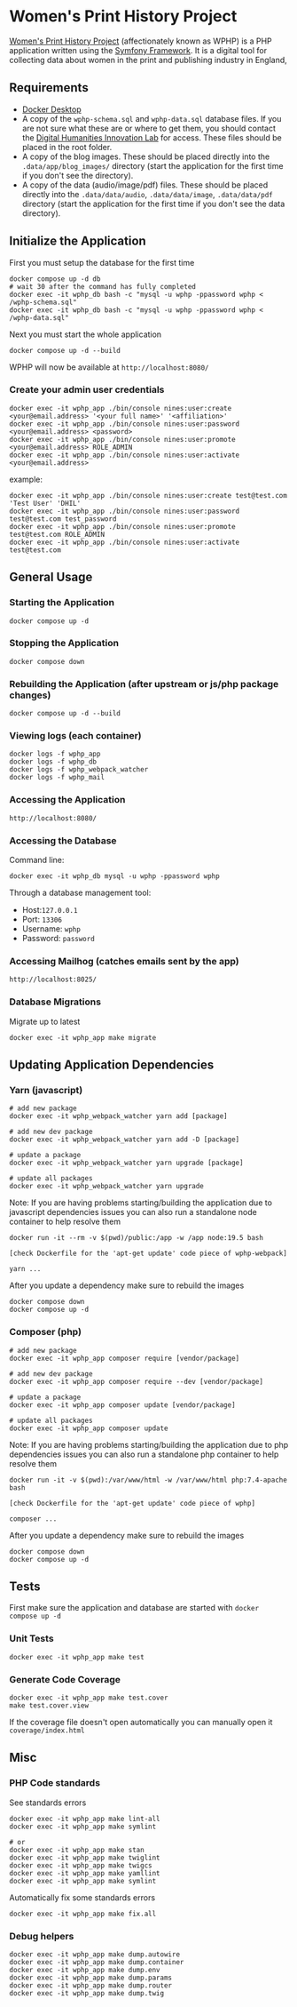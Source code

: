 # Women's Print History Project

[Women's Print History Project](https://womensprinthistoryproject.com/) (affectionately known as WPHP) is a PHP application written using the [Symfony Framework](https://symfony.com/). It is a digital tool for collecting data about women in the print and publishing industry in England,

## Requirements

- [Docker Desktop](https://www.docker.com/products/docker-desktop/)
- A copy of the `wphp-schema.sql` and `wphp-data.sql` database files. If you are not sure what these are or where to get them, you should contact the [Digital Humanities Innovation Lab](mailto:dhil@sfu.ca) for access. These files should be placed in the root folder.
- A copy of the blog images. These should be placed directly into the `.data/app/blog_images/` directory (start the application for the first time if you don't see the directory).
- A copy of the data (audio/image/pdf) files. These should be placed directly into the `.data/data/audio`,  `.data/data/image`,  `.data/data/pdf` directory (start the application for the first time if you don't see the data directory).

## Initialize the Application

First you must setup the database for the first time

    docker compose up -d db
    # wait 30 after the command has fully completed
    docker exec -it wphp_db bash -c "mysql -u wphp -ppassword wphp < /wphp-schema.sql"
    docker exec -it wphp_db bash -c "mysql -u wphp -ppassword wphp < /wphp-data.sql"

Next you must start the whole application

    docker compose up -d --build

WPHP will now be available at `http://localhost:8080/`

### Create your admin user credentials

    docker exec -it wphp_app ./bin/console nines:user:create <your@email.address> '<your full name>' '<affiliation>'
    docker exec -it wphp_app ./bin/console nines:user:password <your@email.address> <password>
    docker exec -it wphp_app ./bin/console nines:user:promote <your@email.address> ROLE_ADMIN
    docker exec -it wphp_app ./bin/console nines:user:activate <your@email.address>

example:

    docker exec -it wphp_app ./bin/console nines:user:create test@test.com 'Test User' 'DHIL'
    docker exec -it wphp_app ./bin/console nines:user:password test@test.com test_password
    docker exec -it wphp_app ./bin/console nines:user:promote test@test.com ROLE_ADMIN
    docker exec -it wphp_app ./bin/console nines:user:activate test@test.com

## General Usage

### Starting the Application

    docker compose up -d

### Stopping the Application

    docker compose down

### Rebuilding the Application (after upstream or js/php package changes)

    docker compose up -d --build

### Viewing logs (each container)

    docker logs -f wphp_app
    docker logs -f wphp_db
    docker logs -f wphp_webpack_watcher
    docker logs -f wphp_mail

### Accessing the Application

    http://localhost:8080/

### Accessing the Database

Command line:

    docker exec -it wphp_db mysql -u wphp -ppassword wphp

Through a database management tool:
- Host:`127.0.0.1`
- Port: `13306`
- Username: `wphp`
- Password: `password`

### Accessing Mailhog (catches emails sent by the app)

    http://localhost:8025/

### Database Migrations

Migrate up to latest

    docker exec -it wphp_app make migrate

## Updating Application Dependencies

### Yarn (javascript)

    # add new package
    docker exec -it wphp_webpack_watcher yarn add [package]

    # add new dev package
    docker exec -it wphp_webpack_watcher yarn add -D [package]

    # update a package
    docker exec -it wphp_webpack_watcher yarn upgrade [package]

    # update all packages
    docker exec -it wphp_webpack_watcher yarn upgrade

Note: If you are having problems starting/building the application due to javascript dependencies issues you can also run a standalone node container to help resolve them

    docker run -it --rm -v $(pwd)/public:/app -w /app node:19.5 bash

    [check Dockerfile for the 'apt-get update' code piece of wphp-webpack]

    yarn ...

After you update a dependency make sure to rebuild the images

    docker compose down
    docker compose up -d

### Composer (php)

    # add new package
    docker exec -it wphp_app composer require [vendor/package]

    # add new dev package
    docker exec -it wphp_app composer require --dev [vendor/package]

    # update a package
    docker exec -it wphp_app composer update [vendor/package]

    # update all packages
    docker exec -it wphp_app composer update

Note: If you are having problems starting/building the application due to php dependencies issues you can also run a standalone php container to help resolve them

    docker run -it -v $(pwd):/var/www/html -w /var/www/html php:7.4-apache bash

    [check Dockerfile for the 'apt-get update' code piece of wphp]

    composer ...

After you update a dependency make sure to rebuild the images

    docker compose down
    docker compose up -d

## Tests

First make sure the application and database are started with `docker compose up -d`

### Unit Tests

    docker exec -it wphp_app make test

### Generate Code Coverage

    docker exec -it wphp_app make test.cover
    make test.cover.view

If the coverage file doesn't open automatically you can manually open it `coverage/index.html`

## Misc

### PHP Code standards

See standards errors

    docker exec -it wphp_app make lint-all
    docker exec -it wphp_app make symlint

    # or
    docker exec -it wphp_app make stan
    docker exec -it wphp_app make twiglint
    docker exec -it wphp_app make twigcs
    docker exec -it wphp_app make yamllint
    docker exec -it wphp_app make symlint


Automatically fix some standards errors

    docker exec -it wphp_app make fix.all

### Debug helpers

    docker exec -it wphp_app make dump.autowire
    docker exec -it wphp_app make dump.container
    docker exec -it wphp_app make dump.env
    docker exec -it wphp_app make dump.params
    docker exec -it wphp_app make dump.router
    docker exec -it wphp_app make dump.twig